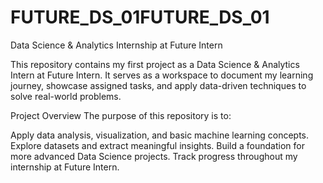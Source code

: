 # FUTURE_DS_01FUTURE_DS_01
Data Science & Analytics Internship at Future Intern

This repository contains my first project as a Data Science & Analytics Intern at Future Intern. It serves as a workspace to document my learning journey, showcase assigned tasks, and apply data-driven techniques to solve real-world problems.

Project Overview
The purpose of this repository is to:

Apply data analysis, visualization, and basic machine learning concepts.
Explore datasets and extract meaningful insights.
Build a foundation for more advanced Data Science projects.
Track progress throughout my internship at Future Intern.

